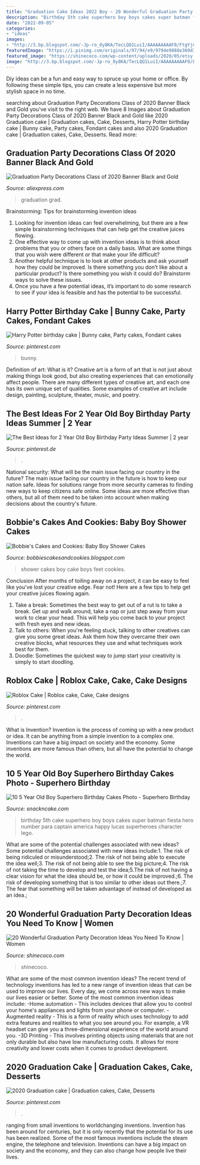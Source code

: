 ```yaml
---
title: "Graduation Cake Ideas 2022 Boy ~ 20 Wonderful Graduation Party Decoration Ideas You Need To Know"
description: "Birthday 5th cake superhero boy boys cakes super batman fiesta hero number para captain america happy lucas superheroes character lego"
date: "2022-09-05"
categories:
- "ideas"
images:
- "http://3.bp.blogspot.com/-Jp-ro_0y8KA/TecLQQ1LuiI/AAAAAAAAAF0/FtgYjnR-rYM/s1600/boy7.jpg"
featuredImage: "https://i.pinimg.com/originals/97/94/e9/9794e9888e369d3b11aaea9907efb3b0.jpg"
featured_image: "https://shinecoco.com/wp-content/uploads/2020/05/etsy.com_-2.jpg"
image: "http://3.bp.blogspot.com/-Jp-ro_0y8KA/TecLQQ1LuiI/AAAAAAAAAF0/FtgYjnR-rYM/s1600/boy7.jpg"
---
```



Diy ideas can be a fun and easy way to spruce up your home or office. By following these simple tips, you can create a less expensive but more stylish space in no time.

	

		
searching about Graduation Party Decorations Class of 2020 Banner Black and Gold you've visit to the right web. We have 8 Images about Graduation Party Decorations Class of 2020 Banner Black and Gold like 2020 Graduation cake | Graduation cakes, Cake, Desserts, Harry Potter birthday cake | Bunny cake, Party cakes, Fondant cakes and also 2020 Graduation cake | Graduation cakes, Cake, Desserts. Read more:
		
    
## Graduation Party Decorations Class Of 2020 Banner Black And Gold

<img loading=lazy src="https://ae01.alicdn.com/kf/H2ca57ebab7e04b48be4fa629e7130cab4.jpg" onerror="this.onerror=null;this.src='https://tse3.mm.bing.net/th?id=OIP.DSWi_-Kh151jWKtOqto_UwHaHa&amp;pid=15.1';" alt="Graduation Party Decorations Class of 2020 Banner Black and Gold">

_Source: aliexpress.com_

>graduation grad. 

	

Brainstorming: Tips for brainstorming invention ideas
1. Looking for invention ideas can feel overwhelming, but there are a few simple brainstorming techniques that can help get the creative juices flowing.
2. One effective way to come up with invention ideas is to think about problems that you or others face on a daily basis. What are some things that you wish were different or that make your life difficult?
3. Another helpful technique is to look at other products and ask yourself how they could be improved. Is there something you don’t like about a particular product? Is there something you wish it could do? Brainstorm ways to solve these issues.
4. Once you have a few potential ideas, it’s important to do some research to see if your idea is feasible and has the potential to be successful.

    
## Harry Potter Birthday Cake | Bunny Cake, Party Cakes, Fondant Cakes

<img loading=lazy src="https://i.pinimg.com/originals/97/94/e9/9794e9888e369d3b11aaea9907efb3b0.jpg" onerror="this.onerror=null;this.src='https://tse2.mm.bing.net/th?id=OIP.DXBxkMiWNhOVgBRbrbaIugHaJ4&amp;pid=15.1';" alt="Harry Potter birthday cake | Bunny cake, Party cakes, Fondant cakes">

_Source: pinterest.com_

>bunny. 

	

Definition of art: What is it?
Creative art is a form of art that is not just about making things look good, but also creating experiences that can emotionally affect people. There are many different types of creative art, and each one has its own unique set of qualities. Some examples of creative art include design, painting, sculpture, theater, music, and poetry.

    
## The Best Ideas For 2 Year Old Boy Birthday Party Ideas Summer | 2 Year

<img loading=lazy src="https://i.pinimg.com/736x/57/c4/f5/57c4f53193640495cf662598f62512ed.jpg" onerror="this.onerror=null;this.src='https://tse4.mm.bing.net/th?id=OIP.wEVHPIjVN4bZo8HmFJ-fVQHaO0&amp;pid=15.1';" alt="The Best Ideas for 2 Year Old Boy Birthday Party Ideas Summer | 2 year">

_Source: pinterest.de_

>. 

	

National security: What will be the main issue facing our country in the future?
The main issue facing our country in the future is how to keep our nation safe. Ideas for solutions range from more security cameras to finding new ways to keep citizens safe online. Some ideas are more effective than others, but all of them need to be taken into account when making decisions about the country's future.

    
## Bobbie&#039;s Cakes And Cookies: Baby Boy Shower Cakes

<img loading=lazy src="http://3.bp.blogspot.com/-Jp-ro_0y8KA/TecLQQ1LuiI/AAAAAAAAAF0/FtgYjnR-rYM/s1600/boy7.jpg" onerror="this.onerror=null;this.src='https://tse3.mm.bing.net/th?id=OIP.BnBDOpWu1axL8ylW9K0K9wHaKZ&amp;pid=15.1';" alt="Bobbie&#039;s Cakes and Cookies: Baby Boy Shower Cakes">

_Source: bobbiescakesandcookies.blogspot.com_

>shower cakes boy cake boys feet cookies. 

	

Conclusion
After months of toiling away on a project, it can be easy to feel like you've lost your creative edge. Fear not! Here are a few tips to help get your creative juices flowing again.
1. Take a break: Sometimes the best way to get out of a rut is to take a break. Get up and walk around, take a nap or just step away from your work to clear your head. This will help you come back to your project with fresh eyes and new ideas.
2. Talk to others: When you're feeling stuck, talking to other creatives can give you some great ideas. Ask them how they overcame their own creative blocks, what resources they use and what techniques work best for them.
3. Doodle: Sometimes the quickest way to jump start your creativity is simply to start doodling.

    
## Roblox Cake | Roblox Cake, Cake, Cake Designs

<img loading=lazy src="https://i.pinimg.com/736x/fd/02/84/fd0284ba99fb896d8d9d39faaace5976.jpg" onerror="this.onerror=null;this.src='https://tse3.mm.bing.net/th?id=OIP.XNA5fkrvUTVySlFg-uqJ9QHaMx&amp;pid=15.1';" alt="Roblox Cake | Roblox cake, Cake, Cake designs">

_Source: pinterest.com_

>. 

	

What is Invention?
Invention is the process of coming up with a new product or idea. It can be anything from a simple invention to a complex one. Inventions can have a big impact on society and the economy. Some inventions are more famous than others, but all have the potential to change the world.

    
## 10 5 Year Old Boy Superhero Birthday Cakes Photo - Superhero Birthday

<img loading=lazy src="https://www.snackncake.com/postpic/2015/12/boys-5th-birthday-cake-ideas_831205.JPG" onerror="this.onerror=null;this.src='https://tse2.mm.bing.net/th?id=OIP.099a7vkcsssBOpyCwb2_lwCoEs&amp;pid=15.1';" alt="10 5 Year Old Boy Superhero Birthday Cakes Photo - Superhero Birthday">

_Source: snackncake.com_

>birthday 5th cake superhero boy boys cakes super batman fiesta hero number para captain america happy lucas superheroes character lego. 

	

What are some of the potential challenges associated with new ideas?
Some potential challenges associated with new ideas include:1. The risk of being ridiculed or misunderstood;2. The risk of not being able to execute the idea well;3. The risk of not being able to see the big picture;4. The risk of not taking the time to develop and test the idea;5.The risk of not having a clear vision for what the idea should be, or how it could be improved.;6. The risk of developing something that is too similar to other ideas out there.;7. The fear that something will be taken advantage of instead of developed as an idea.;
    
## 20 Wonderful Graduation Party Decoration Ideas You Need To Know | Women

<img loading=lazy src="https://shinecoco.com/wp-content/uploads/2020/05/etsy.com_-2.jpg" onerror="this.onerror=null;this.src='https://tse2.mm.bing.net/th?id=OIP.DHLbsWeYX3sQVZd0mDavQQHaHa&amp;pid=15.1';" alt="20 Wonderful Graduation Party Decoration Ideas You Need To Know | Women">

_Source: shinecoco.com_

>shinecoco. 

	

What are some of the most common invention ideas?
The recent trend of technology inventions has led to a new range of invention ideas that can be used to improve our lives. Every day, we come across new ways to make our lives easier or better. Some of the most common invention ideas include: 
-Home automation - This includes devices that allow you to control your home's appliances and lights from your phone or computer. 
-Augmented reality - This is a form of reality which uses technology to add extra features and realities to what you see around you. For example, a VR headset can give you a three-dimensional experience of the world around you. 
-3D Printing - This involves printing objects using materials that are not only durable but also have low manufacturing costs. It allows for more creativity and lower costs when it comes to product development.

    
## 2020 Graduation Cake | Graduation Cakes, Cake, Desserts

<img loading=lazy src="https://i.pinimg.com/736x/51/04/b3/5104b3ea698a42633bb7823aade4df83.jpg" onerror="this.onerror=null;this.src='https://tse4.mm.bing.net/th?id=OIP.wQ2xkyf2W9Dl_jpeoEA5XAHaJ4&amp;pid=15.1';" alt="2020 Graduation cake | Graduation cakes, Cake, Desserts">

_Source: pinterest.com_

>. 

	

ranging from small inventions to worldchanging inventions.
Invention has been around for centuries, but it is only recently that the potential for its use has been realized. Some of the most famous inventions include the steam engine, the telephone and television. Inventions can have a big impact on society and the economy, and they can also change how people live their lives.

